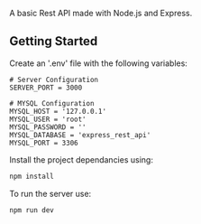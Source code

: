 A basic Rest API made with Node.js and Express.

## Getting Started

Create an '.env' file with the following variables:

```env
# Server Configuration
SERVER_PORT = 3000

# MYSQL Configuration
MYSQL_HOST = '127.0.0.1'
MYSQL_USER = 'root'
MYSQL_PASSWORD = ''
MYSQL_DATABASE = 'express_rest_api'
MYSQL_PORT = 3306
```

Install the project dependancies using:
```bash
npm install
```

To run the server use:

```bash
npm run dev
```